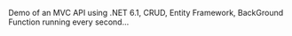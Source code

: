 Demo of an MVC API using .NET 6.1, CRUD, Entity Framework, BackGround Function running every second...
